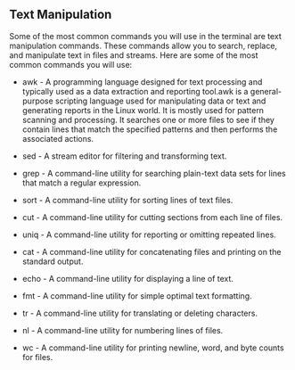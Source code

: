 ## Text Manipulation
Some of the most common commands you will use in the terminal are text manipulation commands. These commands allow you to search, replace, and manipulate text in files and streams. Here are some of the most common commands you will use:

- awk - A programming language designed for text processing and typically used as a data extraction and reporting tool.awk is a general-purpose scripting language used for manipulating data or text and generating reports in the Linux world. It is mostly used for pattern scanning and processing. It searches one or more files to see if they contain lines that match the specified patterns and then performs the associated actions.

- sed - A stream editor for filtering and transforming text.
- grep - A command-line utility for searching plain-text data sets for lines that match a regular expression.
- sort - A command-line utility for sorting lines of text files.
- cut - A command-line utility for cutting sections from each line of files.
- uniq - A command-line utility for reporting or omitting repeated lines.
- cat - A command-line utility for concatenating files and printing on the standard output.
- echo - A command-line utility for displaying a line of text.
- fmt - A command-line utility for simple optimal text formatting.
- tr - A command-line utility for translating or deleting characters.
- nl - A command-line utility for numbering lines of files.
- wc - A command-line utility for printing newline, word, and byte counts for files.
